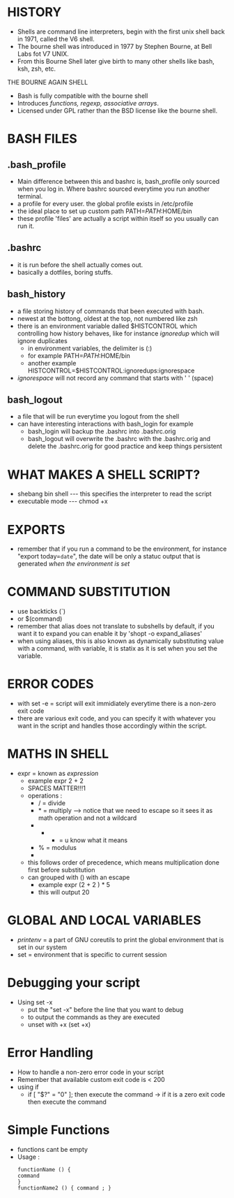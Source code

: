 # HISTORY
- Shells are command line interpreters, begin with the first unix shell back in 1971, called the V6 shell.
- The bourne shell was introduced in 1977 by Stephen Bourne, at Bell Labs fot V7 UNIX.
- From this Bourne Shell later give birth to many other shells like bash, ksh, zsh, etc.

THE BOURNE AGAIN SHELL
- Bash is fully compatible with the bourne shell
- Introduces _functions, regexp, associative arrays_.
- Licensed under GPL rather than the BSD license like the bourne shell.

# BASH FILES
## .bash_profile
- Main difference between this and bashrc is, bash_profile only sourced when you log in. Where bashrc sourced everytime you run another terminal.
- a profile for every user. the global profile exists in /etc/profile
- the ideal place to set up custom path PATH=$PATH:$HOME/bin
- these profile 'files' are actually a script within itself so you usually can run it.

## .bashrc
- it is run before the shell actually comes out.
- basically a dotfiles, boring stuffs.

## bash_history
- a file storing history of commands that been executed with bash.
- newest at the bottong, oldest at the top, not numbered like zsh
- there is an environment variable dalled $HISTCONTROL which controlling how history behaves, like for instance *ignoredup* which will ignore duplicates
    - in environment variables, the delimiter is (:)
    -  for example PATH=$PATH:$HOME/bin
    -  another example HISTCONTROL=$HISTCONTROL:ignoredups:ignorespace
- _ignorespace_ will not record any command that starts with ' ' (space)

## bash_logout
- a file that will be run everytime you logout from the shell
- can have interesting interactions with bash_login for example
    - bash_login will backup the .bashrc into .bashrc.orig
    - bash_logout will overwrite the .bashrc with the .bashrc.orig and delete the .bashrc.orig for good practice and keep things persistent


# WHAT MAKES A SHELL SCRIPT?
- shebang bin shell --- this specifies the interpreter to read the script
- executable mode --- chmod +x

# EXPORTS
-  remember that if you run a command to be the environment, for instance "export today=`date`", the date will be only a statuc output that is generated _when the environment is set_


# COMMAND SUBSTITUTION
- use backticks (`)
- or $(command)
- remember that alias does not translate to subshells by default, if you want it to expand you can enable it by 'shopt -o expand_aliases'
- when using aliases, this is also known as dynamically substituting value with a command, with variable, it is statix as it is set when you set the variable.

# ERROR CODES
- with set -e = script will exit immidiately everytime there is a non-zero exit code
- there are various exit code, and you can specify it with whatever you want in the script and handles those accordingly within the script.


# MATHS IN SHELL
- expr = known as _expression_
    - example expr 2 + 2
    - SPACES MATTER!!!1
    - operations :
        - / = divide
        - \* = multiply --> notice that we need to escape so it sees it as math operation and not a wildcard
        - + - = u know what it means
        - % = modulus
        -
    - this follows order of precedence, which means multiplication done first before substitution
    - can grouped with () with an escape
        - example expr \(2 + 2 \) \* 5
        - this will output 20

# GLOBAL AND LOCAL VARIABLES
- _printenv_ = a part of GNU coreutils to print the global environment that is set in our system
- set = environment that is specific to current session

# Debugging your script
- Using set -x 
    - put the "set -x" before the line that you want to debug
    - to output the commands as they are executed
    - unset with +x (set +x)

# Error Handling
- How to handle a non-zero error code in your script
- Remember that available custom exit code is < 200
- using if
    - if [ "$?" = "0" ]; then execute the command -> if it is a zero exit code then execute the command

# Simple Functions
- functions cant be empty
- Usage :
    ```
    functionName () {
    command
    }
    functionName2 () { command ; }
